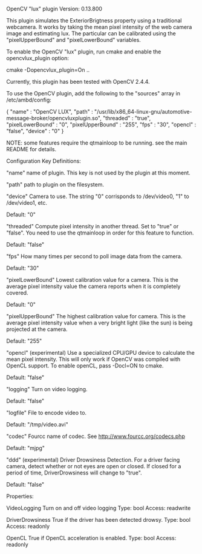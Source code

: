 OpenCV "lux" plugin
Version: 0.13.800

This plugin simulates the ExteriorBrigtness property using a traditional webcamera.  It works
by taking the mean pixel intensity of the web camera image and estimating lux.  The particular
can be calibrated using the "pixelUpperBound" and "pixelLowerBound" variables.

To enable the OpenCV "lux" plugin, run cmake and enable the opencvlux_plugin option:

cmake -Dopencvlux_plugin=On ..

Currently, this plugin has been tested with OpenCV 2.4.4.

To use the OpenCV plugin, add the following to the "sources" array in /etc/ambd/config:

{
  "name" : "OpenCV LUX",
  "path" : "/usr/lib/x86_64-linux-gnu/automotive-message-broker/opencvluxplugin.so",
  "threaded" : "true",
  "pixelLowerBound" : "0",
  "pixelUpperBound" : "255",
  "fps" : "30",
  "opencl" : "false",
  "device" : "0"
}

NOTE: some features require the qtmainloop to be running.  see the main README for details.

Configuration Key Definitions:

"name"
name of plugin.  This key is not used by the plugin at this moment.

"path"
path to plugin on the filesystem.

"device"
Camera to use.  The string "0" corrisponds to /dev/video0, "1" to /dev/video1, etc.

Default: "0"

"threaded"
Compute pixel intensity in another thread.  Set to "true" or "false".  You need to use the qtmainloop in
order for this feature to function.

Default: "false"

"fps"
How many times per second to poll image data from the camera.

Default: "30"

"pixelLowerBound"
Lowest calibration value for a camera.  This is the average pixel intensity value the camera reports when
it is completely covered.

Default: "0"

"pixelUpperBound"
The highest calibration value for camera.  This is the average pixel intensity value when a very bright
light (like the sun) is being projected at the camera.

Default: "255"

"opencl" (experimental)
Use a specialized CPU/GPU device to calculate the mean pixel intensity.  This will only work if OpenCV
was compiled with OpenCL support.  To enable openCL, pass -Docl=ON to cmake.

Default: "false"

"logging"
Turn on video logging.

Default: "false"

"logfile"
File to encode video to.

Default: "/tmp/video.avi"

"codec"
Fourcc name of codec.  See http://www.fourcc.org/codecs.php

Default: "mjpg"

"ddd" (experimental)
Driver Drowsiness Detection.  For a driver facing camera, detect whether or not eyes are
open or closed.  If closed for a period of time, DriverDrowsiness will change to "true".

Default: "false"


Properties:

VideoLogging
Turn on and off video logging
Type: bool
Access: readwrite

DriverDrowsiness
True if the driver has been detected drowsy.
Type: bool
Access: readonly

OpenCL
True if OpenCL acceleration is enabled.
Type: bool
Access: readonly

